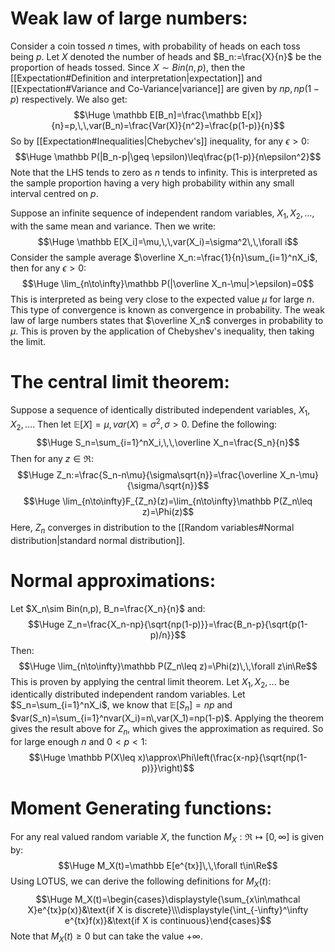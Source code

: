 # Weak law of large numbers:

Consider a coin tossed $n$ times, with probability of heads on each toss being $p$. Let $X$ denoted the number of heads and $B_n:=\frac{X}{n}$ be the proportion of heads tossed. Since $X\sim Bin(n,p)$, then the [[Expectation#Definition and interpretation|expectation]] and [[Expectation#Variance and Co-Variance|variance]] are given by $np,np(1-p)$ respectively. We also get:$$\Huge \mathbb E[B_n]=\frac{\mathbb E[x]}{n}=p,\,\,var(B_n)=\frac{Var(X)}{n^2}=\frac{p(1-p)}{n}$$
So by [[Expectation#Inequalities|Chebychev's]] inequality, for any $\epsilon>0$:$$\Huge \mathbb P(|B_n-p|\geq \epsilon)\leq\frac{p(1-p)}{n\epsilon^2}$$
Note that the LHS tends to zero as $n$ tends to infinity. This is interpreted as the sample proportion having a very high probability within any small interval centred on $p$.

Suppose an infinite sequence of independent random variables, $X_1,X_2,\dots$, with the same mean and variance. Then we write:$$\Huge \mathbb E[X_i]=\mu,\,\,var(X_i)=\sigma^2\,\,\forall i$$
Consider the sample average $\overline X_n:=\frac{1}{n}\sum_{i=1}^nX_i$, then for any $\epsilon>0$:$$\Huge \lim_{n\to\infty}\mathbb P(|\overline X_n-\mu|>\epsilon)=0$$
This is interpreted as being very close to the expected value $\mu$ for large $n$. This type of convergence is known as convergence in probability. The weak law of large numbers states that $\overline X_n$ converges in probability to $\mu$. This is proven by the application of Chebyshev's inequality, then taking the limit.

# The central limit theorem:

Suppose a sequence of identically distributed independent variables, $X_1,X_2,\dots$. Then let $\mathbb E[X]=\mu,var(X)=\sigma^2,\,\sigma>0$. Define the following:$$\Huge S_n=\sum_{i=1}^nX_i,\,\,\overline X_n=\frac{S_n}{n}$$
Then for any $z\in\Re$:$$\Huge Z_n:=\frac{S_n-n\mu}{\sigma\sqrt{n}}=\frac{\overline X_n-\mu}{\sigma/\sqrt{n}}$$$$\Huge \lim_{n\to\infty}F_{Z_n}(z)=\lim_{n\to\infty}\mathbb P(Z_n\leq z)=\Phi(z)$$
Here, $Z_n$ converges in distribution to the [[Random variables#Normal distribution|standard normal distribution]].

# Normal approximations:

Let $X_n\sim Bin(n,p), B_n=\frac{X_n}{n}$ and:$$\Huge Z_n=\frac{X_n-np}{\sqrt{np(1-p)}}=\frac{B_n-p}{\sqrt{p(1-p)/n}}$$
Then:$$\Huge \lim_{n\to\infty}\mathbb P(Z_n\leq z)=\Phi(z)\,\,\forall z\in\Re$$
This is proven by applying the central limit theorem. Let $X_1,X_2,\dots$ be identically distributed independent random variables. Let $S_n=\sum_{i=1}^nX_i$, we know that $\mathbb E[S_n]=np$ and $var(S_n)=\sum_{i=1}^nvar(X_i)=n\,var(X_1)=np(1-p)$. Applying the theorem gives the result above for $Z_n$, which gives the approximation as required. So for large enough $n$ and $0<p<1$:$$\Huge \mathbb P(X\leq x)\approx\Phi\left(\frac{x-np}{\sqrt{np(1-p)}}\right)$$

# Moment Generating functions:

For any real valued random variable $X$, the function $M_X:\Re\mapsto[0,\infty]$ is given by:$$\Huge M_X(t)=\mathbb E[e^{tx}]\,\,\forall t\in\Re$$
Using LOTUS, we can derive the following definitions for $M_X(t)$:$$\Huge M_X(t)=\begin{cases}\displaystyle{\sum_{x\in\mathcal X}e^{tx}p(x)}&\text{if X is discrete}\\\displaystyle{\int_{-\infty}^\infty e^{tx}f(x)}&\text{if X is continuous}\end{cases}$$
Note that $M_X(t)\geq 0$ but can take the value $+\infty$.